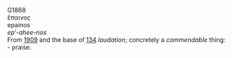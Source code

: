 <body>
  <p>G1868<br>  ἔπαινος  <br> epainos  <br><i>ep‘-ahee-nos </i><br>From <a href="g1909.htm">1909</a> and the base of <a href="g0134.htm">134</a>  <i>laudation</i>; concretely a <i>commendable</i> thing: - praise.<br></p>
 </body>